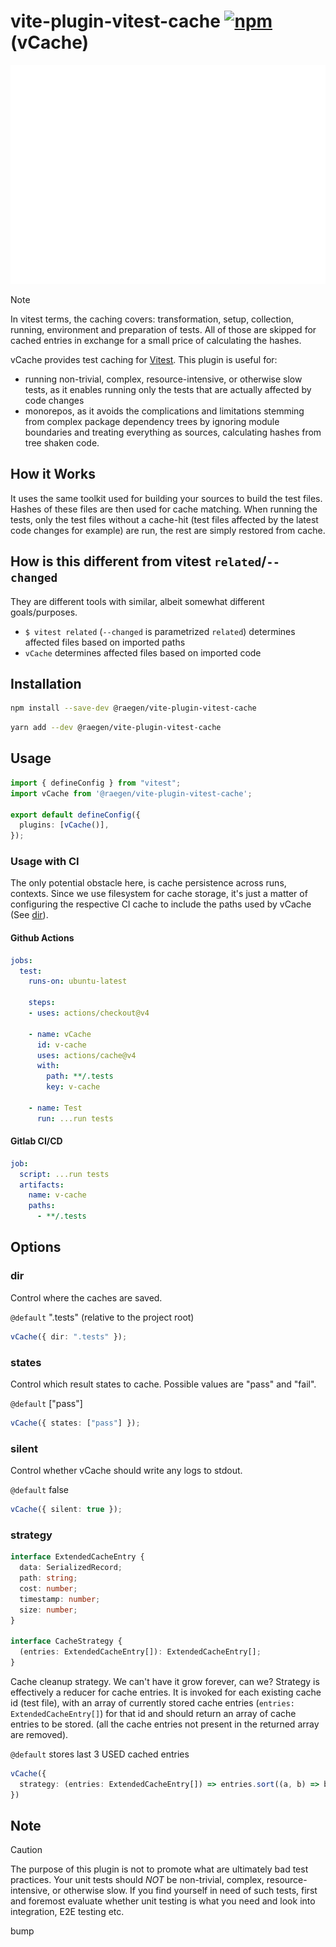 # vite-plugin-vitest-cache [![npm](https://img.shields.io/npm/v/@raegen/vite-plugin-vitest-cache)](https://www.npmjs.com/package/@raegen/vite-plugin-vitest-cache) (vCache)

![vitest-cache-example](example.svg)


> [!NOTE]
> In vitest terms, the caching covers: transformation, setup, collection, running, environment and preparation of tests. All of those are skipped for cached entries in exchange for a small price of calculating the hashes.

vCache provides test caching for [Vitest](https://github.com/vitest-dev/vitest). This plugin is useful for:
- running non-trivial, complex, resource-intensive, or otherwise slow tests, as it enables running only the tests that are actually affected by code changes
- monorepos, as it avoids the complications and limitations stemming from complex package dependency trees by ignoring module boundaries and treating everything as sources, calculating hashes from tree shaken code.

## How it Works

It uses the same toolkit used for building your sources to build the test files. Hashes of these files are then used for cache matching. When running the tests, only the test files without a cache-hit (test files affected by the latest code changes for example) are run, the rest are simply restored from cache.

## How is this different from vitest `related`/`--changed`

They are different tools with similar, albeit somewhat different goals/purposes.
- `$ vitest related` (`--changed` is parametrized `related`) determines affected files based on imported paths
- `vCache` determines affected files based on imported code

## Installation

```sh
npm install --save-dev @raegen/vite-plugin-vitest-cache
```
```sh
yarn add --dev @raegen/vite-plugin-vitest-cache
```

## Usage

```ts
import { defineConfig } from "vitest";
import vCache from '@raegen/vite-plugin-vitest-cache';

export default defineConfig({
  plugins: [vCache()],
});
```

### Usage with CI

The only potential obstacle here, is cache persistence across runs, contexts. Since we use filesystem for cache storage, it's just a matter of configuring the respective CI cache to include the paths used by vCache (See [dir](https://github.com/raegen/vite-plugin-vitest-cache/edit/main/README.md#dir)).

#### Github Actions
```yaml
jobs:
  test:
    runs-on: ubuntu-latest

    steps:
    - uses: actions/checkout@v4

    - name: vCache
      id: v-cache
      uses: actions/cache@v4
      with:
        path: **/.tests
        key: v-cache

    - name: Test
      run: ...run tests
```

#### Gitlab CI/CD
```yaml
job:
  script: ...run tests
  artifacts:
    name: v-cache
    paths:
      - **/.tests
```

## Options

### dir

Control where the caches are saved.

`@default` ".tests" (relative to the project root)

```ts
vCache({ dir: ".tests" });
```

### states

Control which result states to cache. Possible values are "pass" and "fail".

`@default` ["pass"]

```ts
vCache({ states: ["pass"] });
```

### silent

Control whether vCache should write any logs to stdout.

`@default` false

```ts
vCache({ silent: true });
```

### strategy

```ts
interface ExtendedCacheEntry {
  data: SerializedRecord;
  path: string;
  cost: number;
  timestamp: number;
  size: number;
}

interface CacheStrategy {
  (entries: ExtendedCacheEntry[]): ExtendedCacheEntry[];
}
```

Cache cleanup strategy. We can't have it grow forever, can we? Strategy is effectively a reducer for cache entries. It is invoked for each existing cache id (test file), with an array of currently stored cache entries (`entries: ExtendedCacheEntry[]`) for that id and should return an array of cache entries to be stored. (all the cache entries not present in the returned array are removed).

`@default` stores last 3 USED cached entries

```ts
vCache({
  strategy: (entries: ExtendedCacheEntry[]) => entries.sort((a, b) => b.timestamp - a.timestamp).slice(0, 3)
})
```


## Note

> [!CAUTION]
> The purpose of this plugin is not to promote what are ultimately bad test practices. Your unit tests should _NOT_ be non-trivial, complex, resource-intensive, or otherwise slow. If you find yourself in need of such tests, first and foremost evaluate whether unit testing is what you need and look into integration, E2E testing etc.

bump
